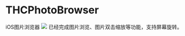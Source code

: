 # THCPhotoBrowser
iOS图片浏览器
![](http://www.thinkcode.cn/github/thcphotobrowser.gif)
已经完成图片浏览、图片双击缩放等功能，支持屏幕旋转。
